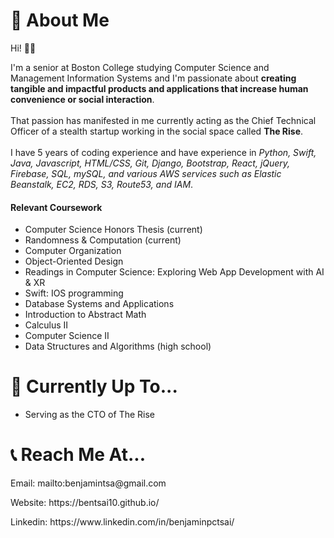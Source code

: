 <h1>🤗 About Me</h1>
<p>Hi! 👋🏻

I'm a senior at Boston College studying Computer Science and Management Information Systems and I'm passionate about <strong>creating tangible and impactful products and applications that increase human convenience or social interaction</strong>. <br><br>
That passion has manifested in me currently acting as the Chief Technical Officer of a stealth startup working in the social space called <strong>The Rise</strong>.<br><br>
I have 5 years of coding experience and have experience in <em> Python, Swift, Java, Javascript, HTML/CSS, Git, Django, Bootstrap, React, jQuery, Firebase, SQL, mySQL, and various AWS services such as Elastic Beanstalk, EC2, RDS, S3, Route53, and IAM</em>.</p> 
<h4>Relevant Coursework</h4>
<ul>
  <li>Computer Science Honors Thesis (current)</li>
  <li>Randomness & Computation (current)</li>
  <li>Computer Organization</li>
  <li>Object-Oriented Design</li>
  <li>Readings in Computer Science: Exploring Web App Development with AI & XR</li>
  <li>Swift: IOS programming</li>
  <li>Database Systems and Applications</li>
  <li>Introduction to Abstract Math</li>
  <li>Calculus II</li>
  <li>Computer Science II</li>
  <li>Data Structures and Algorithms (high school)</li>
</ul>
<h1>🤔 Currently Up To...</h1>
<ul>
  <li>Serving as the CTO of The Rise</li>
</ul>

<h1>📞 Reach Me At...</h1>
<p>Email: mailto:benjamintsa@gmail.com</p>
<p>Website: https://bentsai10.github.io/</p>
<p>Linkedin: https://www.linkedin.com/in/benjaminpctsai/</p>
